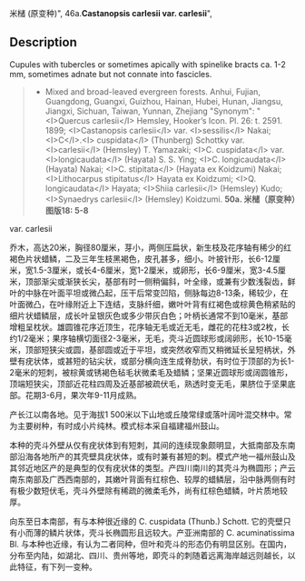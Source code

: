 米槠 (原变种)",
46a.**Castanopsis carlesii var. carlesii**",

## Description
Cupules with tubercles or sometimes apically with spinelike bracts ca. 1-2 mm, sometimes adnate but not connate into fascicles.

> *  Mixed and broad-leaved evergreen forests. Anhui, Fujian, Guangdong, Guangxi, Guizhou, Hainan, Hubei, Hunan, Jiangsu, Jiangxi, Sichuan, Taiwan, Yunnan, Zhejiang
  "Synonym": "&lt;I&gt;Quercus carlesii&lt;/I&gt; Hemsley, Hooker’s Icon. Pl. 26: t. 2591. 1899; &lt;I&gt;Castanopsis carlesii&lt;/I&gt; var. &lt;I&gt;sessilis&lt;/I&gt; Nakai; &lt;I&gt;C&lt;/I&gt;.&lt;I&gt; cuspidata&lt;/I&gt; (Thunberg) Schottky var. &lt;I&gt;carlesii&lt;/I&gt; (Hemsley) T. Yamazaki; &lt;I&gt;C. cuspidata&lt;/I&gt; var. &lt;I&gt;longicaudata&lt;/I&gt; (Hayata) S. S. Ying; &lt;I&gt;C. longicaudata&lt;/I&gt; (Hayata) Nakai; &lt;I&gt;C. stipitata&lt;/I&gt; (Hayata ex Koidzumi) Nakai; &lt;I&gt;Lithocarpus stipitatus&lt;/I&gt; Hayata ex Koidzumi; &lt;I&gt;Q. longicaudata&lt;/I&gt; Hayata; &lt;I&gt;Shiia carlesii&lt;/I&gt; (Hemsley) Kudo; &lt;I&gt;Synaedrys carlesii&lt;/I&gt; (Hemsley) Koidzumi.
**50a. 米槠（原变种）图版18: 5-8**

var. carlesii

乔木，高达20米，胸径80厘米，芽小，两侧压扁状，新生枝及花序轴有稀少的红褐色片状蜡鳞，二及三年生枝黑褐色，皮孔甚多，细小。叶披针形，长6-12厘米，宽1.5-3厘米，或长4-6厘米，宽1-2厘米，或卵形，长6-9厘米，宽3-4.5厘米，顶部渐尖或渐狭长尖，基部有时一侧稍偏斜，叶全缘，或兼有少数浅裂齿，鲜叶的中脉在叶面平坦或微凸起，压干后常变凹陷，侧脉每边8-13条，稀较少，在叶面微凸，在叶缘附近上下连结，支脉纤细，嫩叶叶背有红褐色或棕黄色稍紧贴的细片状蜡鳞层，成长叶呈银灰色或多少带灰白色；叶柄长通常不到10毫米，基部增粗呈枕状。雄圆锥花序近顶生，花序轴无毛或近无毛，雌花的花柱3或2枚，长约1/2毫米；果序轴横切面径2-3毫米，无毛，壳斗近圆球形或阔卵形，长10-15毫米，顶部短狭尖或圆，基部圆或近于平坦，或突然收窄而又稍微延长呈短柄状，外壁有疣状体，或甚短的钻尖状，或部分横向连生成脊肋状，有时位于顶部的为长1-2毫米的短刺，被棕黄或锈褐色毡毛状微柔毛及蜡鳞；坚果近圆球形或阔圆锥形，顶端短狭尖，顶部近花柱四周及近基部被疏伏毛，熟透时变无毛，果脐位于坚果底部。花期3-6月，果次年9-11月成熟。

产长江以南各地。见于海拔1 500米以下山地或丘陵常绿或落叶阔叶混交林中。常为主要树种，有时成小片纯林。模式标本采自福建福州鼓山。

本种的壳斗外壁从仅有疣状体到有短刺，其间的连续现象颇明显，大抵南部及东南部沿海各地所产的其壳壁具疣状体，或有时兼有甚短的刺。模式产地一福州鼓山及其邻近地区产的是典型的仅有疣状体的类型。产四川南川的其壳斗为椭圆形；产云南东南部及广西西南部的，其嫩叶背面有红棕色、较厚的蜡鳞层，沿中脉两侧有时有极少数短伏毛，壳斗外壁除有稀疏的微柔毛外，尚有红棕色蜡鳞，叶片质地较厚。

向东至日本南部，有与本种很近缘的 C. cuspidata (Thunb.) Schott. 它的壳壁只有小而薄的鳞片状体，壳斗长椭圆形且远较大。产亚洲南部的 C. acuminatissima Bl. 与本种也近缘，有认为二者同种，但叶和壳斗的形态仍有明显区别。在国内，分布至内陆，如湖北、四川、贵州等地，即壳斗的刺随着远离海岸越远则越长，以此特征，有下列一变种。
